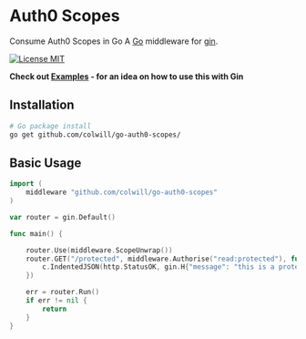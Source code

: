 # Auth0 Scopes
Consume Auth0 Scopes in Go
A [Go](http://golang.org) middleware for [gin](https://gin-gonic.com/).

[![License MIT][License-Image]][License-Url] 

[License-Url]: https://opensource.org/license/mit/
[License-Image]: https://img.shields.io/badge/License-mit-blue.svg

**Check out [Examples](https://github.com/colwill/go-auth0-scopes/tree/main/examples) - for an idea on how to use this with Gin**

## Installation

```bash
# Go package install
go get github.com/colwill/go-auth0-scopes/
```

## Basic Usage

```go
import (
    middleware "github.com/colwill/go-auth0-scopes"
)

var router = gin.Default()

func main() {

    router.Use(middleware.ScopeUnwrap())
    router.GET("/protected", middleware.Authorise("read:protected"), func(c *gin.Context) {
        c.IndentedJSON(http.StatusOK, gin.H{"message": "this is a protected route!"})
    })

    err = router.Run()
	if err != nil {
		return
	}
}
```

